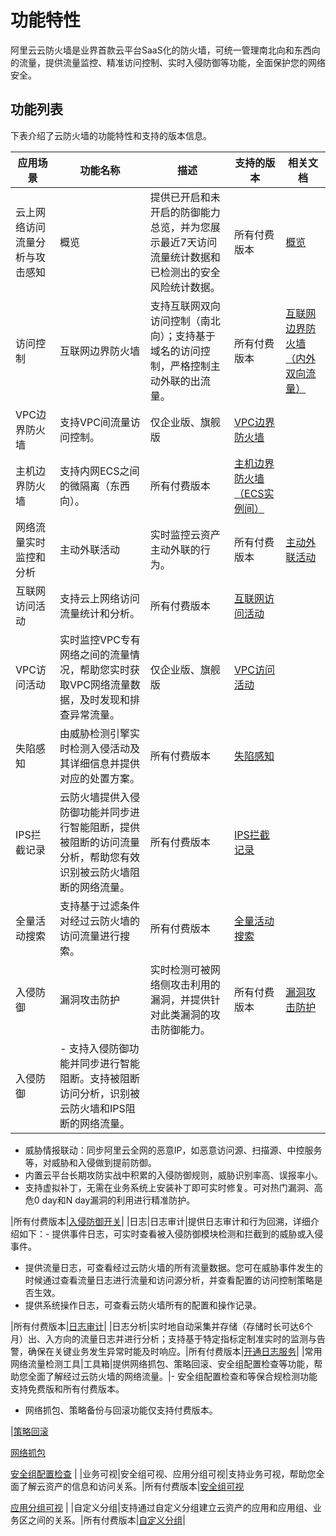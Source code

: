 # 功能特性

阿里云云防火墙是业界首款云平台SaaS化的防火墙，可统一管理南北向和东西向的流量，提供流量监控、精准访问控制、实时入侵防御等功能，全面保护您的网络安全。

## 功能列表

下表介绍了云防火墙的功能特性和支持的版本信息。

|应用场景|功能名称|描述|支持的版本|相关文档|
|----|----|--|-----|----|
|云上网络访问流量分析与攻击感知|概览|提供已开启和未开启的防御能力总览，并为您展示最近7天访问流量统计数据和已检测出的安全风险统计数据。|所有付费版本|[概览](/cn.zh-CN/云防火墙控制台概览/概览.md)|
|访问控制|互联网边界防火墙|支持互联网双向访问控制（南北向）；支持基于域名的访问控制，严格控制主动外联的出流量。|所有付费版本|[互联网边界防火墙（内外双向流量）](/cn.zh-CN/访问控制/互联网边界防火墙（内外双向流量）.md)|
|VPC边界防火墙|支持VPC间流量访问控制。|仅企业版、旗舰版|[VPC边界防火墙](/cn.zh-CN/访问控制/VPC边界防火墙.md)|
|主机边界防火墙|支持内网ECS之间的微隔离（东西向）。|所有付费版本|[主机边界防火墙（ECS实例间）](/cn.zh-CN/访问控制/主机边界防火墙（ECS实例间）.md)|
|网络流量实时监控和分析|主动外联活动|实时监控云资产主动外联的行为。|所有付费版本|[主动外联活动](/cn.zh-CN/网络流量分析/主动外联活动.md)|
|互联网访问活动|支持云上网络访问流量统计和分析。|所有付费版本|[互联网访问活动](/cn.zh-CN/网络流量分析/互联网访问活动.md)|
|VPC访问活动|实时监控VPC专有网络之间的流量情况，帮助您实时获取VPC网络流量数据，及时发现和排查异常流量。|仅企业版、旗舰版|[VPC访问活动](/cn.zh-CN/网络流量分析/VPC访问活动.md)|
|失陷感知|由威胁检测引擎实时检测入侵活动及其详细信息并提供对应的处置方案。|所有付费版本|[失陷感知](/cn.zh-CN/网络流量分析/失陷感知.md)|
|IPS拦截记录|云防火墙提供入侵防御功能并同步进行智能阻断，提供被阻断的访问流量分析，帮助您有效识别被云防火墙阻断的网络流量。|所有付费版本|[IPS拦截记录](/cn.zh-CN/网络流量分析/IPS拦截记录.md)|
|全量活动搜索|支持基于过滤条件对经过云防火墙的访问流量进行搜索。|所有付费版本|[全量活动搜索](/cn.zh-CN/网络流量分析/全量活动搜索.md)|
|入侵防御|漏洞攻击防护|实时检测可被网络侧攻击利用的漏洞，并提供针对此类漏洞的攻击防御能力。|所有付费版本|[漏洞攻击防护](/cn.zh-CN/入侵防御/漏洞攻击防护.md)|
|入侵防御|-   支持入侵防御功能并同步进行智能阻断。支持被阻断访问分析，识别被云防火墙和IPS阻断的网络流量。
-   威胁情报联动：同步阿里云全网的恶意IP，如恶意访问源、扫描源、中控服务等，对威胁和入侵做到提前防御。
-   内置云平台长期攻防实战中积累的入侵防御规则，威胁识别率高、误报率小。
-   支持虚拟补丁，无需在业务系统上安装补丁即可实时修复。可对热门漏洞、高危0 day和N day漏洞的利用进行精准防护。

|所有付费版本|[入侵防御开关](/cn.zh-CN/入侵防御/入侵防御开关.md)|
|日志|日志审计|提供日志审计和行为回溯，详细介绍如下：-   提供事件日志，可实时查看被入侵防御模块检测和拦截到的威胁或入侵事件。
-   提供流量日志，可查看经过云防火墙的所有流量数据。您可在威胁事件发生的时候通过查看流量日志进行流量和访问源分析，并查看配置的访问控制策略是否生效。
-   提供系统操作日志，可查看云防火墙所有的配置和操作记录。

|所有付费版本|[日志审计](/cn.zh-CN/日志/日志审计.md)|
|日志分析|实时地自动采集并存储（存储时长可达6个月）出、入方向的流量日志并进行分析；支持基于特定指标定制准实时的监测与告警，确保在关键业务发生异常时能及时响应。|所有付费版本|[开通日志服务](/cn.zh-CN/日志/日志分析/开通日志分析服务.md)|
|常用网络流量检测工具|工具箱|提供网络抓包、策略回滚、安全组配置检查等功能，帮助您全面了解经过云防火墙的网络流量。|-   安全组配置检查和等保合规检测功能支持免费版和所有付费版本。
-   网络抓包、策略备份与回滚功能仅支持付费版本。

|[策略回滚](/cn.zh-CN/工具箱/策略回滚.md)

[网络抓包](/cn.zh-CN/工具箱/网络抓包.md)

[安全组配置检查](/cn.zh-CN/工具箱/安全组配置检查.md) |
|业务可视|安全组可视、应用分组可视|支持业务可视，帮助您全面了解云资产的信息和访问关系。|所有付费版本|[安全组可视](/cn.zh-CN/业务可视/安全组可视.md)

[应用分组可视](/cn.zh-CN/业务可视/应用分组可视.md) |
|自定义分组|支持通过自定义分组建立云资产的应用和应用组、业务区之间的关系。|所有付费版本|[自定义分组](/cn.zh-CN/业务可视/自定义分组.md)|

